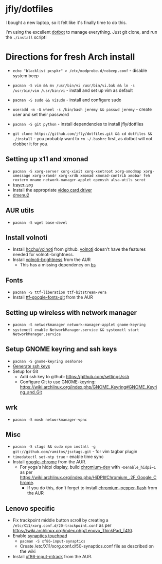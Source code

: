 jfly/dotfiles
=============

I bought a new laptop, so it felt like it's finally time to do this.

I'm using the excellent [dotbot](https://github.com/anishathalye/dotbot) to
manage everything. Just git clone, and run the `./install` script!

# Directions for fresh Arch install

- `echo "blacklist pcspkr" > /etc/modprobe.d/nobeep.conf` - disable system beep
- `pacman -S vim && mv /usr/bin/vi /usr/bin/vi.bak && ln -s /usr/bin/vim /usr/bin/vi` - install and set up vim as default

- `pacman -S sudo && visudo` - install and configure sudo
- `useradd -m -G wheel -s /bin/bash jeremy && passwd jeremy` - create user and set their password

- `pacman -S git python` - install dependencies to install jfly/dotfiles
- `git clone https://github.com/jfly/dotfiles.git && cd dotfiles && ./install` - you probably want to `rm ~/.bashrc` first, as dotbot will not clobber it for you.


## Setting up x11 and xmonad
- `pacman -S xorg-server xorg-xinit xorg-xsetroot xorg-xmodmap xorg-xmessage xorg-xrandr xorg-xrdb xmonad xmonad-contrib xmobar feh roxterm mname network-manager-applet openssh alsa-utils scrot`
- [trayer-srg](https://aur.archlinux.org/packages/trayer-srg-git/)
- Install the appropriate [video card driver](https://wiki.archlinux.org/index.php/xorg#Driver_installation)
- [dmenu2](https://aur.archlinux.org/packages/dmenu2/)

## AUR utils
- `pacman -S wget base-devel`

## Install volnoti
- Install [hcchu/volnoti](https://github.com/hcchu/volnoti#new-options-in-this-fork) from github. [volnoti](https://aur.archlinux.org/packages/volnoti) doesn't have the features needed for volnoti-brightness.
- Install [volnoti-brightness](https://aur.archlinux.org/packages/volnoti-brightness-git/) from the AUR
    - This has a missing dependency on [bs](https://www.archlinux.org/packages/extra/i686/bc/)


## Fonts
- `pacman -S ttf-liberation ttf-bitstream-vera`
- Install [ttf-google-fonts-git](https://aur.archlinux.org/packages/ttf-google-fonts-git/) from the AUR

## Setting up wireless with network manager
- `pacman -S networkmanager network-manager-applet gnome-keyring`
- `systemctl enable NetworkManager.service && systemctl start NetworkManager.service`

## Setup GNOME keyring and ssh keys
- `pacman -S gnome-keyring seahorse`
- [Generate ssh keys](https://help.github.com/articles/generating-ssh-keys/)
- Setup for Git
    - Add ssh key to github: https://github.com/settings/ssh
    - Configure Git to use GNOME-keyring: https://wiki.archlinux.org/index.php/GNOME_Keyring#GNOME_Keyring_and_Git

## wrk
- `pacman -S mosh networkmanager-vpnc`

## Misc
- `pacman -S ctags && sudo npm install -g git://github.com/ramitos/jsctags.git` - for vim tagbar plugin
- `timedatectl set-ntp true` - enable time sync
- Install [google-chrome](https://aur.archlinux.org/packages/go/google-chrome/google-chrome.tar.gz) from the AUR.
    - For yoga's hidpi display, build [chromium-dev](https://aur.archlinux.org/packages/chromium-dev/) with `-Denable_hidpi=1` as per https://wiki.archlinux.org/index.php/HiDPI#Chromium_.2F_Google_Chrome.
        - If you do this, don't forget to install [chromium-pepper-flash](https://aur.archlinux.org/packages/chromium-pepper-flash/) from the AUR

## Lenovo specific
- Fix trackpoint middle button scroll by creating a `/etc/X11/xorg.conf.d/20-trackpoint.conf` as per https://wiki.archlinux.org/index.php/Lenovo_ThinkPad_T410.
- Enable [synaptics touchpad](https://wiki.archlinux.org/index.php/Touchpad_Synaptics)
    - `pacman -S xf86-input-synaptics`
    - Create /etc/X11/xorg.conf.d/50-synaptics.conf file as described on the wiki
- Install [xf86-input-mtrack](https://aur.archlinux.org/packages/xf/xf86-input-mtrack/xf86-input-mtrack.tar.gz) from the AUR.
